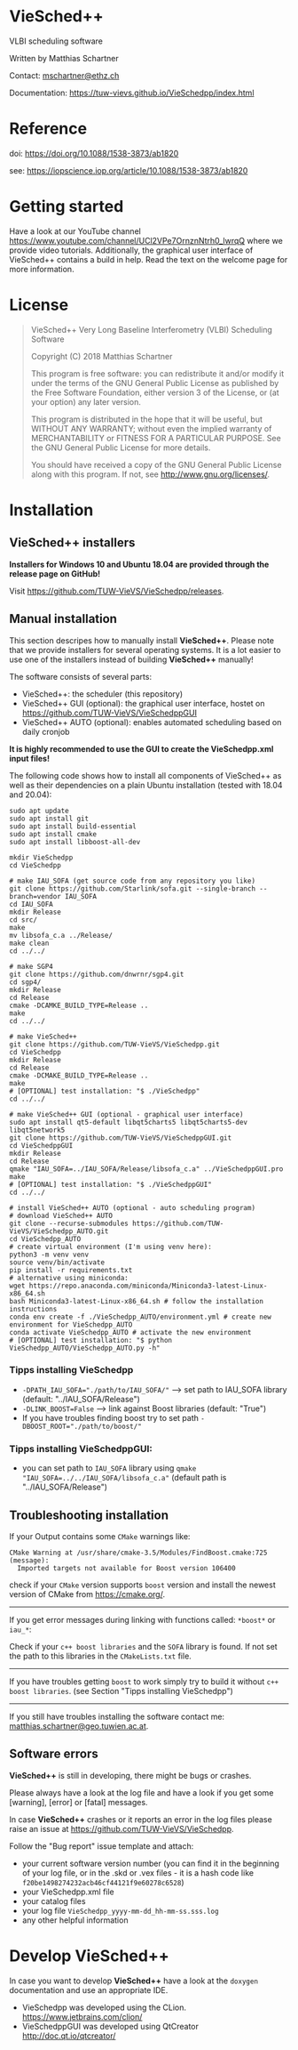 # VieSched++

VLBI scheduling software

Written by Matthias Schartner

Contact: mschartner@ethz.ch

Documentation: https://tuw-vievs.github.io/VieSchedpp/index.html

# Reference

doi: https://doi.org/10.1088/1538-3873/ab1820

see: https://iopscience.iop.org/article/10.1088/1538-3873/ab1820

# Getting started

Have a look at our YouTube channel 
https://www.youtube.com/channel/UCl2VPe7OrnznNtrh0_lwrqQ where we provide video tutorials. 
Additionally, the graphical user interface of VieSched++ contains a build in help. 
Read the text on the welcome page for more information. 

# License
> VieSched++ Very Long Baseline Interferometry (VLBI) Scheduling Software
>
> Copyright (C) 2018  Matthias Schartner
>
> This program is free software: you can redistribute it and/or modify
> it under the terms of the GNU General Public License as published by
> the Free Software Foundation, either version 3 of the License, or
> (at your option) any later version.
>
> This program is distributed in the hope that it will be useful,
> but WITHOUT ANY WARRANTY; without even the implied warranty of
> MERCHANTABILITY or FITNESS FOR A PARTICULAR PURPOSE.  See the
> GNU General Public License for more details.
>
> You should have received a copy of the GNU General Public License
> along with this program.  If not, see <http://www.gnu.org/licenses/>.

# Installation

## VieSched++ installers 

__Installers for Windows 10 and Ubuntu 18.04 are provided through the release page on GitHub!__

Visit https://github.com/TUW-VieVS/VieSchedpp/releases.

## Manual installation

This section descripes how to manually install __VieSched++__. Please note that we provide installers for several operating systems. It is a lot easier to use one of the installers instead of building __VieSched++__ manually! 

The software consists of several parts:
* VieSched++: the scheduler (this repository)
* VieSched++ GUI (optional): the graphical user interface, hostet on https://github.com/TUW-VieVS/VieSchedppGUI
* VieSched++ AUTO (optional): enables automated scheduling based on daily cronjob 

__It is highly recommended to use the GUI to create the VieSchedpp.xml input files!__

The following code shows how to install all components of VieSched++ as well as their dependencies on a plain Ubuntu installation (tested with 18.04 and 20.04):

	sudo apt update
	sudo apt install git
	sudo apt install build-essential
	sudo apt install cmake 
	sudo apt install libboost-all-dev

	mkdir VieSchedpp
	cd VieSchedpp

	# make IAU_SOFA (get source code from any repository you like)
	git clone https://github.com/Starlink/sofa.git --single-branch --branch=vendor IAU_SOFA 
	cd IAU_SOFA 
	mkdir Release 
	cd src/
	make 
	mv libsofa_c.a ../Release/
	make clean
	cd ../../
	
	# make SGP4
	git clone https://github.com/dnwrnr/sgp4.git
	cd sgp4/
	mkdir Release
	cd Release
	cmake -DCAMKE_BUILD_TYPE=Release ..
	make
	cd ../../

	# make VieSched++
	git clone https://github.com/TUW-VieVS/VieSchedpp.git 
	cd VieSchedpp 
	mkdir Release 
	cd Release 
	cmake -DCMAKE_BUILD_TYPE=Release .. 
	make 
	# [OPTIONAL] test installation: "$ ./VieSchedpp" 
	cd ../../

	# make VieSched++ GUI (optional - graphical user interface)
	sudo apt install qt5-default libqt5charts5 libqt5charts5-dev libqt5network5 
	git clone https://github.com/TUW-VieVS/VieSchedppGUI.git 
	cd VieSchedppGUI
	mkdir Release 
	cd Release 
	qmake "IAU_SOFA=../IAU_SOFA/Release/libsofa_c.a" ../VieSchedppGUI.pro 
	make 
	# [OPTIONAL] test installation: "$ ./VieSchedppGUI" 
	cd ../../

	# install VieSched++ AUTO (optional - auto scheduling program)
	# download VieSched++ AUTO
	git clone --recurse-submodules https://github.com/TUW-VieVS/VieSchedpp_AUTO.git 
	cd VieSchedpp_AUTO
	# create virtual environment (I'm using venv here):
	python3 -m venv venv
	source venv/bin/activate
	pip install -r requirements.txt
	# alternative using miniconda:
	wget https://repo.anaconda.com/miniconda/Miniconda3-latest-Linux-x86_64.sh
	bash Miniconda3-latest-Linux-x86_64.sh # follow the installation instructions
	conda env create -f ./VieSchedpp_AUTO/environment.yml # create new environment for VieSchedpp_AUTO
	conda activate VieSchedpp_AUTO # activate the new environment
	# [OPTIONAL] test installation: "$ python VieSchedpp_AUTO/VieSchedpp_AUTO.py -h"


### Tipps installing VieSchedpp
- `-DPATH_IAU_SOFA="./path/to/IAU_SOFA/"` --> set path to IAU_SOFA library (default: "../IAU_SOFA/Release")
- `-DLINK_BOOST=False` --> link against Boost libraries (default: "True")
- If you have troubles finding boost try to set path `-DBOOST_ROOT="./path/to/boost/"` 

### Tipps installing VieSchedppGUI:
- you can set path to `IAU_SOFA` library using `qmake "IAU_SOFA=../../IAU_SOFA/libsofa_c.a"` (default path is "../IAU_SOFA/Release")
 

## Troubleshooting installation

If your Output contains some `CMake` warnings like:

    CMake Warning at /usr/share/cmake-3.5/Modules/FindBoost.cmake:725 (message):
      Imported targets not available for Boost version 106400

check if your `CMake` version supports `boost` version and install the newest version of CMake from https://cmake.org/.

----

If you get error messages during linking with functions called: `*boost*` or `iau_*`:

Check if your `c++ boost libraries` and the `SOFA` library is found. If not set the path to this libraries in the `CMakeLists.txt` file.

----

If you have troubles getting `boost` to work simply try to build it without `c++ boost libraries`. (see Section "Tipps installing VieSchedpp")

----

If you still have troubles installing the software contact me: matthias.schartner@geo.tuwien.ac.at.

## Software errors

__VieSched++__ is still in developing, there might be bugs or crashes.

Please always have a look at the log file and have a look if you get some [warning], [error] or [fatal] messages.

In case __VieSched++__ crashes or it reports an error in the log files please raise an issue at https://github.com/TUW-VieVS/VieSchedpp.

Follow the "Bug report" issue template and attach:
* your current software version number (you can find it in the beginning of your log file, or in the .skd or .vex files - it is a hash code like `f20be1498274232acb46cf44121f9e60278c6528`)
* your VieSchedpp.xml file
* your catalog files
* your log file `VieSchedpp_yyyy-mm-dd_hh-mm-ss.sss.log`
* any other helpful information

# Develop VieSched++

In case you want to develop __VieSched++__ have a look at the `doxygen` documentation and use an appropriate IDE.

* VieSchedpp was developed using the CLion. https://www.jetbrains.com/clion/
* VieSchedppGUI was developed using QtCreator http://doc.qt.io/qtcreator/
